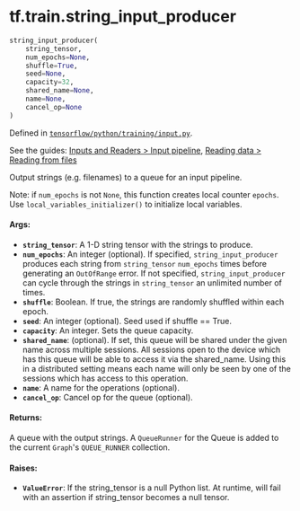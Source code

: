 <div itemscope itemtype="http://developers.google.com/ReferenceObject">
<meta itemprop="name" content="tf.train.string_input_producer" />
</div>

# tf.train.string_input_producer

``` python
string_input_producer(
    string_tensor,
    num_epochs=None,
    shuffle=True,
    seed=None,
    capacity=32,
    shared_name=None,
    name=None,
    cancel_op=None
)
```



Defined in [`tensorflow/python/training/input.py`](https://www.tensorflow.org/code/tensorflow/python/training/input.py).

See the guides: [Inputs and Readers > Input pipeline](../../../../api_guides/python/io_ops.md#Input_pipeline), [Reading data > Reading from files](../../../../api_guides/python/reading_data.md#Reading_from_files)

Output strings (e.g. filenames) to a queue for an input pipeline.

Note: if `num_epochs` is not `None`, this function creates local counter
`epochs`. Use `local_variables_initializer()` to initialize local variables.

#### Args:

* <b>`string_tensor`</b>: A 1-D string tensor with the strings to produce.
* <b>`num_epochs`</b>: An integer (optional). If specified, `string_input_producer`
    produces each string from `string_tensor` `num_epochs` times before
    generating an `OutOfRange` error. If not specified,
    `string_input_producer` can cycle through the strings in `string_tensor`
    an unlimited number of times.
* <b>`shuffle`</b>: Boolean. If true, the strings are randomly shuffled within each
    epoch.
* <b>`seed`</b>: An integer (optional). Seed used if shuffle == True.
* <b>`capacity`</b>: An integer. Sets the queue capacity.
* <b>`shared_name`</b>: (optional). If set, this queue will be shared under the given
    name across multiple sessions. All sessions open to the device which has
    this queue will be able to access it via the shared_name. Using this in
    a distributed setting means each name will only be seen by one of the
    sessions which has access to this operation.
* <b>`name`</b>: A name for the operations (optional).
* <b>`cancel_op`</b>: Cancel op for the queue (optional).


#### Returns:

A queue with the output strings.  A `QueueRunner` for the Queue
is added to the current `Graph`'s `QUEUE_RUNNER` collection.


#### Raises:

* <b>`ValueError`</b>: If the string_tensor is a null Python list.  At runtime,
  will fail with an assertion if string_tensor becomes a null tensor.